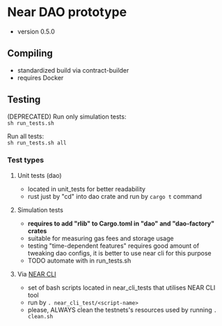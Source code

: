 # Near DAO prototype

- version 0.5.0

## Compiling
- standardized build via contract-builder
- requires Docker  

## Testing

(DEPRECATED) Run only simulation tests:  
`sh run_tests.sh`  

Run all tests:  
`sh run_tests.sh all`

### Test types

1. Unit tests (dao)
    - located in unit_tests for better readability
    - rust just by "cd" into dao crate and run by `cargo t` command

2. Simulation tests
    - **requires to add "rlib" to Cargo.toml in "dao" and "dao-factory" crates**
    - suitable for measuring gas fees and storage usage
    - testing "time-dependent features" requires good amount of tweaking dao configs, it is better to use near cli for this purpose
    - TODO automate with in run_tests.sh

3. Via [NEAR CLI](https://docs.near.org/docs/tools/near-cli)
    - set of bash scripts located in near_cli_tests that utilises NEAR CLI tool
    - run by `. near_cli_test/<script-name>`
    - please, ALWAYS clean the testnets's resources used by running `. clean.sh`